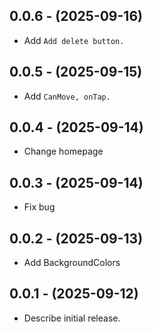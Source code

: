 ## 0.0.6 - (2025-09-16)

- Add `Add delete button.`

## 0.0.5 - (2025-09-15)

- Add `CanMove, onTap.`

## 0.0.4 - (2025-09-14)

- Change homepage

## 0.0.3 - (2025-09-14)

- Fix bug

## 0.0.2 - (2025-09-13)

- Add BackgroundColors

## 0.0.1 - (2025-09-12)

- Describe initial release.
